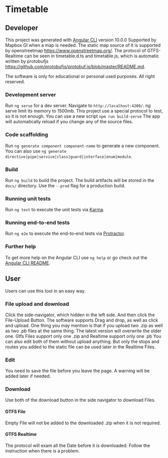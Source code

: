 # Timetable

## Developer

This project was generated with [Angular CLI](https://github.com/angular/angular-cli) version 10.0.0
Supported by Mapbox Gl when a map is needed. The static map source of it is supported by openstreetmap https://www.openstreetmap.org/. 
The protocol of GTFS-Realtime can be seen in timetable.d.ts and timetable.js, which is automatic written by protobufjs https://github.com/protobufjs/protobuf.js/blob/master/README.md.

The software is only for educational or personal used purposes. All right reserved.

### Development server

Run `ng serve` for a dev server. Navigate to `http://localhost:4200/`. 
ng serve limit its memory to 1500mb. This project use a special protocol to test, so it is not enough.
You can use a new script `npm run build-serve`
The app will automatically reload if you change any of the source files.

### Code scaffolding

Run `ng generate component component-name` to generate a new component. You can also use `ng generate directive|pipe|service|class|guard|interface|enum|module`.

### Build

Run `ng build` to build the project. The build artifacts will be stored in the `docs/` directory. Use the `--prod` flag for a production build.

### Running unit tests

Run `ng test` to execute the unit tests via [Karma](https://karma-runner.github.io).

### Running end-to-end tests

Run `ng e2e` to execute the end-to-end tests via [Protractor](http://www.protractortest.org/).

### Further help

To get more help on the Angular CLI use `ng help` or go check out the [Angular CLI README](https://github.com/angular/angular-cli/blob/master/README.md).


## User

Users can use this tool in an easy way.

### File upload and download

Click the side-navigator, which hidden in the left side. And then click the File-Upload Button. The software supports Drag and drop, as well as click and upload. One thing you may mention is that if you upload two .zip as well as two .pb files at the same thing. The latest version will overwrite the older one.
Gtfs Files support only one .zip and Realtime support only one .pb
You can also edit both of them without upload anything. But only the stops and routes you added to the static file can be used later in the Realtime Files.

### Edit

You need to save the file before you leave the page. A warning will be added later if needed.

### Download
Use both of the download button in the side navigator to download Files.

#### GTFS File

Empty File will not be added to the downloaded .zip when it is not required.

#### GTFS Realtime

The protocol will exam all the Date before it is downloaded. Follow the instruction when there is a problem.





